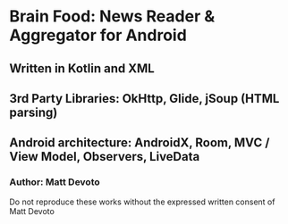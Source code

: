 # Brain Food: News Reader & Aggregator for Android
## Written in Kotlin and XML
## 3rd Party Libraries: OkHttp, Glide, jSoup (HTML parsing)
## Android architecture: AndroidX, Room, MVC / View Model, Observers, LiveData 
### Author: Matt Devoto

Do not reproduce these works without the expressed written consent of Matt Devoto
